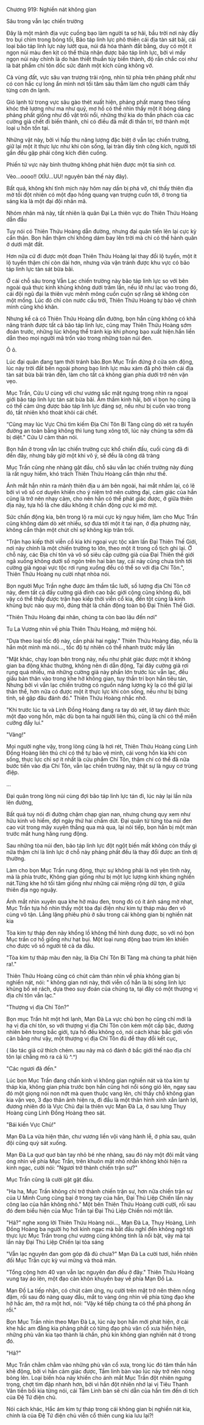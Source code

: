




Chương 919: Nghiền nát không gian


Sâu trong vẫn lạc chiến trường

Đây là một mảnh địa vực cuồng bạo làm người ta sợ hãi, bầu trời nơi này đầy tro bụi chìm trong bóng tối, Bão táp linh lực phô thiên cái địa tàn sát bãi, cái loại bão táp linh lực này lướt qua, núi đá hóa thành đất bằng, duy có một ít ngọn núi màu đen kịt có thể thừa nhận được bão táp linh lực, bởi vì mấy ngọn núi này chính là do hàn thiết thuần túy biến thành, độ rắn chắc coi như là bát phẩm chí tôn dốc sức đánh một kích cũng không vỡ.

Cả vùng đất, vực sâu vạn trượng trải rộng, nhìn từ phía trên phảng phất như có con hắc cự long ẩn mình nơi tối tăm sâu thẳm làm cho người cảm thấy từng cơn ớn lạnh.

Gió lạnh từ trong vực sâu gào thét xuất hiện, phảng phất mang theo tiếng khóc thê lương như ma như quỷ, mơ hồ có thể nhìn thấy một ít bóng dáng phảng phất giống như đồ vật trôi nổi, những thứ kia do thần phách của các cường giả chết đi biến thành, chỉ có điều đã mất đi thần trí, trở thành một loại u hồn tồn tại.

Những vật này, bởi vì hấp thu năng lượng đặc biệt ở vẫn lạc chiến trường, giữ lại một ít thực lực như khi còn sống, lại tràn đầy tính công kích, người tới gần đều gặp phải công kích điên cuồng.

Phiến tử vực này bình thường không phát hiện được một tia sinh cơ.

Vèo...oooo!! (XÍU...UU! nguyên bản thế này đây).

Bất quá, không khí tĩnh mịch này hôm nay dần bị phá vỡ, chỉ thấy thiên địa mờ tối đột nhiên có một đạo hồng quang vạn trượng cuốn tới, ở trong tia sáng kia là một đại đội nhân mã.

Nhóm nhân mã này, tất nhiên là quân Đại La thiên vực do Thiên Thứu Hoàng dẫn đầu

Tuy nói có Thiên Thứu Hoàng dẫn đường, nhưng đại quân tiến lên lại cực kỳ cẩn thận. Bọn hắn thậm chí không dám bay lên trời mà chỉ có thể hành quân ở dưới mặt đất.

Hơn nữa cứ đi được một đoạn Thiên Thứu Hoàng lại thay đổi lộ tuyến, một ít lộ tuyến thậm chí còn dài hơn, nhưng vừa vặn tránh được khu vực có bão táp linh lực tàn sát bừa bãi.

Ở cái chỗ sâu trong Vẫn Lạc chiến trường này bão táp linh lực so với bên ngoài quả thực kinh khủng không dưới trăm lần, nếu lỡ như lạc vào trong đó, cái đội ngũ đại la thiên vực mênh mông cuồn cuộn sợ rằng sẽ không còn một mống. Lúc đó chỉ còn nước cầu trời, Thiên Thứu Hoàng tự bảo vệ chính mình cũng khó khăn.

Nhưng kể cả có Thiên Thứu Hoàng dẫn đường, bọn hắn cũng không có khả năng tránh được tất cả bão táp linh lực, cũng may Thiên Thứu Hoàng sớm đoán trước, những lúc không thể tránh kịp khi phong bạo xuất hiện.hắn liền dẫn theo mọi người mã trốn vào trong những toàn núi đen.

Ô ô.

Lúc đại quân đang tạm thời tránh bão.Bọn Mục Trần đứng ở cửa sơn động, lúc này trời đất bên ngoài phong bạo linh lực màu xám đã phô thiên cái địa tàn sát bừa bãi tràn đến, làm cho tất cả không gian phía dưới trở nên vặn vẹo.

Mục Trần, Cửu U cùng với chư vương sắc mặt ngưng trọng nhìn ra ngoại giới bão táp linh lực tàn sát bừa bãi. Âm thầm kinh hãi, bởi vì bọn họ cũng là có thể cảm ứng được bão táp linh lực đáng sợ, nếu như bị cuốn vào trong đó, tất nhiên khó thoát khỏi cái chết.

“Cũng may lúc Vực Chủ tìm kiếm Địa Chí Tôn Bí Tàng cũng dò xét ra tuyến đường an toàn bằng không thì lung tung xông tới, lúc này chúng ta sớm đã bị diệt." Cửu U cảm thán nói.

Bọn hắn ở trong vẫn lạc chiến trường cực khổ chiến đấu, cuối cùng đã đi đến đây, nhưng bây giờ một khi vô ý, sẽ đều là công dã tràng

Mục Trần cũng nhẹ nhàng gật đầu, chỗ sâu vẫn lạc chiến trường này đúng là rất nguy hiểm, khó trách Thiên Thứu Hoàng cẩn thận như thế.

Ánh mắt hắn nhìn ra mảnh thiên địa u ám bên ngoài, hai mắt nhắm lại, có lẽ bởi vì vô số cơ duyên khiến cho ý niệm trở nên cường đại, cảm giác của hắn cũng là trở nên nhạy cảm, cho nên hắn có thể phát giác được, ở giữa thiên địa này, tựa hồ là che dấu không ít chấn động cực kì mờ mịt.

Sức chấn động kia, bên trong lộ ra mùi cực kỳ nguy hiểm, làm cho Mục Trần cũng không dám dò xét nhiều, sợ đưa tới một ít tai nạn, ở địa phương này, không cẩn thận một chút chỉ sợ không kịp trăn trối.

"Trận hạo kiếp thời viễn cổ kia khi ngoại vực tộc xâm lấn Đại Thiên Thế Giới, nơi này chính là một chiến trường to lớn, theo một ít trong cổ tịch ghi lại. Ở chỗ này, các Địa chí tôn và vô số siêu cấp cường giả của Đại Thiên thế giới ngã xuống không dưới số ngón trên hai bàn tay, cái này cũng chưa tính tới cường giả ngoại vực tộc rơi rụng xuống đều có thể so với địa Chí Tôn.", Thiên Thứu Hoàng nụ cười nhạt nhòa nói.

Bọn người Mục Trần nghe được âm thầm tắc luỡi, số lượng địa Chí Tôn cỡ này, đem tất cả đấy cường giả đỉnh cao bắc giới cộng cũng không đủ, bởi vậy có thể thấy được trận hạo kiếp thời viễn cổ kia, đến tột cùng là kinh khủng bực nào quy mô, đúng thật là chấn động toàn bộ Đại Thiên Thế Giới.

"Thiên Thứu Hoàng đại nhân, chúng ta còn bao lâu đến nơi"

Tu La Vương nhìn về phía Thiên Thứu Hoàng, mở miệng hỏi.

"Dựa theo loại tốc độ này, cần phải hai ngày." Thiên Thứu Hoàng đáp, nếu là hắn một mình mà nói..., tốc độ tự nhiên có thể nhanh trước mấy lần

"Mặt khác, chạy loạn bên trong này, nếu như phát giác được một ít không gian ba động khác thường, không nên đi dẫn động, Tại đây cường giả rơi rụng quá nhiều, mà những cường giả này phần lớn trước lúc vẫn lạc, đều giấu bản thân vào trong khe hở không gian, tuy thần trí bọn hắn tiêu tán, Nhưng bởi vì vẫn lạc chiến trường có nguồn năng lượng kỳ lạ có thể giữ lại thân thể, hơn nữa có được một ít thực lực khi còn sống, nếu như bị bừng tỉnh, sẽ gặp đâu đánh đó." Thiên Thứu Hoàng nhắc nhở.

"Khi trước lúc ta và Linh Đồng Hoàng đang ra tay dò xét, lỡ tay đánh thức một đạo vong hồn, mặc dù bọn ta hai người liên thủ, cũng là chỉ có thể miễn cưỡng đẩy lui."

"Vâng!"

Mọi người nghe vậy, trong lòng cũng là hơi rét, Thiên Thứu Hoàng cùng Linh Đồng Hoàng liên thủ chỉ có thể tự bảo vệ mình, cái vong hồn kia khi còn sống, thực lực chỉ sợ ít nhất là cửu phẩm Chí Tôn, thậm chí có thể đã nữa bước tiến vào địa Chí Tôn, vẫn lạc chiến trường này, thật sự là nguy cơ trùng điệp.

...

Đại quân trong lòng núi cùng đợi bão táp linh lực tán đi, lúc này lại lần nữa lên đường,

Bất quá tuy nói đi đường chậm chạp gian nan, nhưng chung quy xem như hữu kinh vô hiểm, đợi ngày thứ hai chấm dứt. Đại quân từ từng tòa núi đen cao vút trong mây xuyên thẳng qua mà qua, lại nói tiếp, bọn hắn bị một màn trước mắt hung hăng rung động.

Sau những tòa núi đen, bão táp linh lực đột ngột biến mất không còn thấy gì nữa thậm chí là linh lực ở chỗ này phảng phất đều là thay đổi được an tĩnh dị thường.

Làm cho bọn Mục Trần rung động, thực sự không phải là nơi yên tĩnh này, mà là phía trước, Không gian giống như bị một lực lượng kinh khủng nghiền nát.Từng khe hở tối tăm giống như những cái miệng rộng dữ tợn, ở giữa thiên địa ngọ nguậy.

Ánh mắt nhìn xuyên qua khe hở màu đen, trong đó có ít ánh sáng mờ nhạt, Mục Trần tựa hồ nhìn thấy một tòa đại điện như kim tự tháp màu đen vô cùng vô tận. Lẳng lặng phiêu phù ở sâu trong cái không gian bị nghiền nát kia

Tòa kim tự tháp đen này khổng lồ không thể hình dung được, so với nó bọn Mục trần cơ hồ giống như hạt bụi. Một loại rung động bao trùm lên khiến cho được vô số người tê cả da đầu.

"Tòa kim tự tháp màu đen này, là Địa Chí Tôn Bí Tàng mà chúng ta phát hiện ra!."

Thiên Thứu Hoàng cũng có chút cảm thán nhìn về phía không gian bị nghiền nát, nói: " không gian nơi này, thời viễn cổ hẳn là bị sóng linh lực khủng bố xé rách, dựa theo suy đoán của chúng ta, tại đây có một thượng vị địa chí tôn vẫn lạc."

"Thượng vị địa Chí Tôn?"

Bọn mục Trần hít một hơi lạnh, Mạn Đà La vực chủ bọn họ cũng chỉ mới là hạ vị địa chí tôn, so với thượng vị địa Chí Tôn còn kém một cấp bậc, đương nhiên bên trong bắc giới, tựa hồ đều không có, nói cách khác bắc giới vốn cân bằng như vậy, một thượng vị địa Chí Tôn đủ để thay đổi kết cục,

( lão tác giả cứ thích chém. sau này mà có đánh ở bắc giới thế nào địa chí tôn lại chẵng mò ra cả lũ ^.^)

"Các ngươi đã đến."

Lúc bọn Mục Trần đang chấn kinh vì không gian nghiền nát và tòa kim tự tháp kia, không gian phía trước bọn hắn cũng hơi nổi sóng gió lên, ngay sau đó một giọng nói non nớt mà quen thuộc vang lên, chỉ thấy chỗ không gian kia vặn vẹo, 3 đạo thân ảnh hiện ra, đi đầu là một thân hình xinh xắn lanh lợi, đương nhiên đó là Vực Chủ đại la thiên vực Mạn Đà La, ở sau lưng Thụy Hoàng cùng Linh Đồng Hoàng theo sát.

"Bái kiến Vực Chủ!"

Mạn Đà La vừa hiện thân, chư vương liền vội vàng hành lễ, ở phía sau, quân đội cũng quỳ sát xuống.

Mạn Đà La quơ quơ bàn tay nhỏ bé nhẹ nhàng, sau đó này một đôi mắt vàng óng nhìn về phía Mục Trần, trên khuôn mặt nhỏ nhắn không khỏi hiện ra kinh ngạc, cười nói: "Ngươi trở thành chiến trận sư?"

Mục Trần cũng là cười gật gật đầu.

"Ha ha, Mục Trần không chỉ trở thành chiến trận sư, hơn nữa chiến trận sư của U Minh Cung cũng bại ở trong tay của hắn, Đại Thú Liệp Chiến lần này công lao của hắn không nhỏ." Một bên Thiên Thứu Hoàng cười cười, rồi sau đó đem biểu hiện của Mục Trần tại Đại Thú Liệp Chiến nói một lần.

"Hả?" nghe xong lời Thiên Thứu Hoàng nói..., Mạn Đà La, Thụy Hoàng, Linh Đồng Hoàng ba người họ hơi kinh ngạc mà bắt đầu nghĩ đến không ngờ tới thực lực Mục Trần trong chư vương cũng không tính là nổi bật, vậy mà tại lần này Đại Thú Liệp Chiến lại tỏa sáng

"Vẫn lạc nguyên đan gom góp đã đủ chưa?" Mạn Đà La cười tươi, hiển nhiên đối Mục Trần cực kỳ vui mừng và thoả mãn.

"Tổng cộng hơn 40 vạn vẫn lạc nguyên đan đều ở đây." Thiên Thứu Hoàng vung tay áo lên, một đạo càn khôn khuyến bay về phía Mạn Đồ La.

Mạn Đồ La tiếp nhận, có chút cảm ứng, nụ cười trên mặt trở nên thêm nồng đậm, rồi sau đó nàng quay đầu, mắt to vàng óng nhìn về phía từng đạo khe hở hắc ám, thở ra một hơi, nói: "Vậy kế tiếp chúng ta có thể phá phong ấn rồi."

Bọn Mục Trần nhìn theo Mạn Đà La, lúc này bọn hắn mới phát hiện, ở cái khe hắc am đằng kia phảng phất có từng đạo phù văn cổ xưa hiển hiện, những phù văn kia tạo thành lá chắn, phủ kín không gian nghiền nát ở trong đó.

"Hả?"

Mục Trần chằm chằm vào những phù văn cổ xưa, trong lúc đó tâm thần hắn khẽ động, bởi vì hắn cảm giác được, Tầm linh bàn vào lúc này trở nên nóng bỏng lên. Loại biến hóa này khiến cho ánh mắt Mục Trần đột nhiên ngưng trọng, chợt tim đập nhanh hơn, bởi vì hắn đột nhiên nhớ lại vị Tiêu Thanh Vân tiền bối kia từng nói, cái Tầm Linh bàn sẽ chỉ dẫn của hắn tìm đến di tích của Đệ Tứ điện chủ.

Nói cách khác, Hắc ám kim tự tháp trong cái không gian bị nghiền nát kia, chính là của Đệ Tứ điện chủ viễn cổ thiên cung kia lưu lại?!




